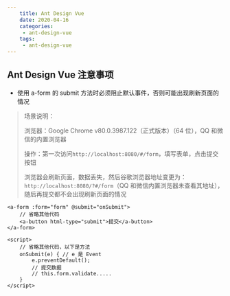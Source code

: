 ```yaml
---
    title: Ant Design Vue
    date: 2020-04-16
    categories:
     - ant-design-vue
    tags:
     - ant-design-vue
---
```


## Ant Design Vue 注意事项

- 使用 a-form 的 submit 方法时必须阻止默认事件，否则可能出现刷新页面的情况
> 场景说明：
>
> 浏览器：Google Chrome v80.0.3987.122（正式版本）（64 位），QQ 和微信的内置浏览器
>
> 操作：第一次访问`http://localhost:8080/#/form`，填写表单，点击提交按钮
>
> 浏览器会刷新页面，数据丢失，然后谷歌浏览器地址变更为：`http://localhost:8080/?#/form`（QQ 和微信内置浏览器未查看其地址），随后再提交都不会出现刷新页面的情况
```
<a-form :form="form" @submit="onSubmit">
    // 省略其他代码
    <a-button html-type="submit">提交</a-button>
</a-form>

<script>
    // 省略其他代码，以下是方法
    onSubmit(e) { // e 是 Event
        e.preventDefault();
        // 提交数据
        // this.form.validate.....
    }
</script>
```
